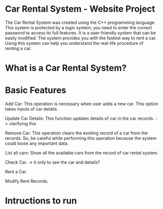 # Car Rental System - Website Project

The Car Rental System was created using the C++ programming language. This system is protected by a login system; you need to enter the correct password to access its full features. It is a user-friendly system that can be easily modified. The system provides you with the fastest way to rent a car. Using this system can help you understand the real-life procedure of renting a car.

# What is a Car Rental System?

# Basic Features

Add Car: This operation is necessary when user adds a new car. This option takes inputs of car details. 

Update Car Details: This function updates details of car in the car records. -> clarifying this

Remove Car: This operation clears the existing record of a car from the records. So, be careful while performing this operation because the system could loose any important data.

List all cars: Show all the available cars from the record of car rental system.

Check Car. -> it only to see the car and details?

Rent a Car.

Modify Rent Records.

# Intructions to run
